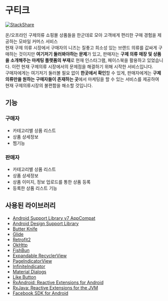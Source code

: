 # 구티크
[![StackShare](https://img.shields.io/badge/tech-stack-0690fa.svg?style=flat)](https://stackshare.io/opklnm102/9tique)  

온/오프라인 구제의류 쇼핑몰 상품들을 한군데로 모아 고객에게 편리한 구매 경험을 제공하는 모바일 커머스 서비스  
현재 구제 의류 시장에서 구매자의 니즈는 질좋고 희소성 있는 브랜드 의류를 값싸게 구매하는 것이지만 **여기저기 둘러봐야하는 문제**가 있고, 판매자는 **구제 의류 매장 및 상품을 소개해주는 마케팅 플랫폼의 부재**로 현재 인스타그램, 페이스북을 활용하고 있었습니다. 이런 현재 구제의류 시장에서의 문제점을 해결하기 위해 시작한 서비스입니다.  
구매자에게는 여기저기 둘러볼 필요 없이 **한곳에서 확인**할 수 있게, 판매자에게는 **구제의류만을 원하는 구매자들이 존재하는 곳**에서 마케팅을 할 수 있는 서비스를 제공하여 현재 구제의류시장의 불편함을 해소할 것입니다.


## 기능

### 구매자
* 카테고리별 상품 리스트
* 상품 상세정보 
* 찜기능  

### 판매자
* 카테고리별 상품 리스트
* 상품 상세정보 
* 상품 이미지, 정보 업로드를 통한 상품 등록
* 등록한 상품 리스트 기능


## 사용된 라이브러리
* [Android Support Library v7 AppCompat](https://developer.android.com/topic/libraries/support-library/features.html#v7-appcompat)
* [Android Design Support Library](http://android-developers.blogspot.kr/2015/05/android-design-support-library.html)
* [Butter Knife](http://jakewharton.github.io/butterknife/)
* [Glide](https://github.com/bumptech/glide)
* [Retrofit2](http://square.github.io/retrofit/)
* [OkHttp](http://square.github.io/okhttp/)
* [FishBun](https://github.com/sangcomz/FishBun.git)
* [Expandable RecyclerView](https://github.com/bignerdranch/expandable-recycler-view.git)
* [PageIndicatorView](https://github.com/romandanylyk/PageIndicatorView.git)
* [InfiniteIndicator](https://github.com/lightSky/InfiniteIndicator.git)
* [Material Dialogs](https://github.com/afollestad/material-dialogs.git)
* [Like Button](https://github.com/jd-alexander/LikeButton.git)
* [RxAndroid: Reactive Extensions for Android](https://github.com/ReactiveX/RxAndroid.git)
* [RxJava: Reactive Extensions for the JVM](https://github.com/ReactiveX/RxJava.git)
* [Facebook SDK for Android](https://github.com/facebook/facebook-android-sdk.git)
